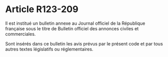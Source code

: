 # Article R123-209

Il est institué un bulletin annexe au Journal officiel de la République française sous le titre de Bulletin officiel des annonces civiles et commerciales.

Sont insérés dans ce bulletin les avis prévus par le présent code et par tous autres textes législatifs ou réglementaires.
